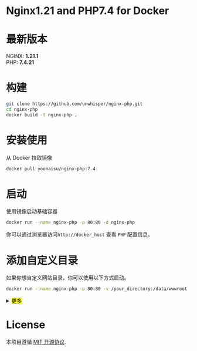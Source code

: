 # Nginx1.21 and PHP7.4 for Docker
# 最新版本
NGINX: **1.21.1**   
PHP:   **7.4.21**

# 构建
```sh
git clone https://github.com/unwhisper/nginx-php.git
cd nginx-php
docker build -t nginx-php .
```

# 安装使用
从 Docker 拉取镜像
```sh
docker pull yoonaisu/nginx-php:7.4
```

# 启动
使用镜像启动基础容器
```sh
docker run --name nginx-php -p 80:80 -d nginx-php
```
你可以通过浏览器访问```http://docker_host``` 查看 ```PHP``` 配置信息。

# 添加自定义目录
如果你想自定义网站目录，你可以使用以下方式启动。
```sh
docker run --name nginx-php -p 80:80 -v /your_directory:/data/wwwroot -d nginx-php
```

<details>
    <summary><mark>更多</mark></summary>

```
docker run --name nginx-php -p 80:80 \
-v /your_code_directory:/data/wwwroot \
-v /your_nginx_log_path:/data/wwwlogs \
-v /your_nginx_conf_path:/data/server/nginx \
-v /your_php_extension_ini:/data/server/php/ini \
-v /your_php_extension_file:/data/server/php/extension \
-d yoonaisu/nginx-php
```

# 添加 PHP 扩展
添加 **ext-xxx.ini** 到目录 ```/your_php_extension_ini``` 和相应的扩展文件代码到 ```/your_php_extension_file``` 中，使用使用以下命令启动。   
```sh
docker run --name nginx-php \
-p 8080:80 -d \
-v /your_php_extension_ini:/data/server/php/ini \
-v /your_php_extension_file:/data/server/php/extension \
yoonaisu/nginx-php
```

**/your_php_extension_ini/ext-xxx.ini** 文件的内容为:   
```
extension=swoole.so
```

**/your_php_extension_file/extension.sh** 文件的内容为:   
```
curl -Lk https://github.com/swoole/swoole-src/archive/v4.4.14.tar.gz | gunzip | tar x -C /home/extension && \
cd /home/extension/swoole-src-4.4.14 && \
/usr/local/php/bin/phpize && \
./configure --with-php-config=/usr/local/php/bin/php-config && \
make && make install
```

</details>

# License
本项目遵循 [MIT 开源协议](https://github.com/unwhisper/nginx-php/blob/main/LICENSE).